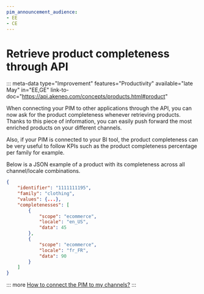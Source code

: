```yaml
---
pim_announcement_audience:
- EE
- CE
---
```


# Retrieve product completeness through API
::: meta-data type="Improvement" features="Productivity" available="late May" in="EE,GE" link-to-doc="https://api.akeneo.com/concepts/products.html#product"

When connecting your PIM to other applications through the API, you can now ask for the product completeness whenever retrieving products. Thanks to this piece of information, you can easily push forward the most enriched products on your different channels.

Also, if your PIM is connected to your BI tool, the product completeness can be very useful to follow KPIs such as the product completeness percentage per family for example.

Below is a JSON example of a product with its completeness across all channel/locale combinations.
```json
{
    "identifier": "1111111195",
    "family": "clothing",
    "values": {...},
    "completenesses": [
        {
            "scope": "ecommerce",
            "locale": "en_US",
            "data": 45
        },
        {
            "scope": "ecommerce",
            "locale": "fr_FR",
            "data": 90
        }
    ]
}
```

::: more
[How to connect the PIM to my channels?](../articles/how-to-connect-my-pim.html)
:::
